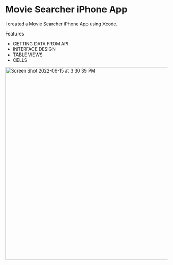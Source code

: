 #  Movie Searcher iPhone App

I created a Movie Searcher iPhone App using Xcode.

Features

- GETTING DATA FROM API
- INTERFACE DESIGN
- TABLE VIEWS
- CELLS


<img width="599" alt="Screen Shot 2022-06-15 at 3 30 39 PM" src="https://user-images.githubusercontent.com/96572733/173827500-ea196a0a-c8e9-4cf7-a1a3-ea7af6fb3c91.png">

 





